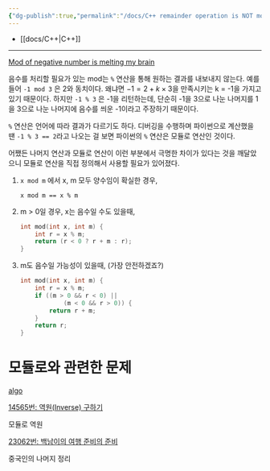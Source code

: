 ```yaml
---
{"dg-publish":true,"permalink":"/docs/C++ remainder operation is NOT modulo/","title":"C++ remainder operation is NOT modulo"}
---
```


- [[docs/C++\|C++]]
---
[Mod of negative number is melting my brain](https://stackoverflow.com/questions/1082917/mod-of-negative-number-is-melting-my-brain/20924698#20924698)

음수를 처리할 필요가 있는 mod는 `%` 연산을 통해 원하는 결과를 내보내지 않는다. 예를 들어 `-1 mod 3` 은 2와 동치이다. 왜냐면 $-1 = 2 + k \times 3$을 만족시키는 k = -1을 가지고 있기 때문이다. 하지만 `-1 % 3` 은 -1을 리턴하는데, 단순히 -1을 3으로 나눈 나머지를 1을 3으로 나눈 나머지에 음수를 씌운 -1이라고 주장하기 때문이다.

`%` 연산은 언어에 따라 결과가 다르기도 하다. 디버깅을 수행하며 파이썬으로 계산했을 땐 `-1 % 3 == 2`라고 나오는 걸 보면 파이썬의 `%` 연산은 모듈로 연산인 것이다.

어쨌든 나머지 연산과 모듈로 연산이 이런 부분에서 극명한 차이가 있다는 것을 깨달았으니 모듈로 연산을 직접 정의해서 사용할 필요가 있어졌다.

1. `x mod m` 에서 x, m 모두 양수임이 확실한 경우,
    
    `x mod m == x % m`
    
2. m > 0일 경우, x는 음수일 수도 있을때,

    ```cpp
    int mod(int x, int m) {
    	int r = x % m;
    	return (r < 0 ? r + m : r);
    }
    ```

3. m도 음수일 가능성이 있을때, (가장 안전하겠죠?)

    ```cpp
    int mod(int x, int m) {
    	int r = x % m;
    	if ((m > 0 && r < 0) ||
    			(m < 0 && r > 0)) {
    		return r + m;
    	}
    	return r;
    }
    ```

# 모듈로와 관련한 문제

[algo](https://www.notion.so/algo-26c08b5f469647c4b138435c32501b4f?pvs=21)

[14565번: 역원(Inverse) 구하기](https://www.acmicpc.net/problem/14565)

모듈로 역원

[23062번: 백남이의 여행 준비의 준비](https://www.acmicpc.net/problem/23062)

중국인의 나머지 정리
